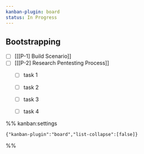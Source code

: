 ```yaml
---
kanban-plugin: board
status: In Progress
---
```


## Bootstrapping

- [ ] [[[P-1] Build Scenario]]
- [ ] [[[P-2] Research Pentesting Process]]
	- [ ] task 1
	- [ ] task 2
	- [ ] task 3
	- [ ] task 4




%% kanban:settings
```
{"kanban-plugin":"board","list-collapse":[false]}
```
%%